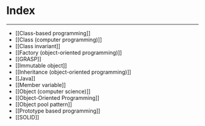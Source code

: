 # Index
---
- [[Class-based programming]]
- [[Class (computer programming)]]
- [[Class invariant]]
- [[Factory (object-oriented programming)]]
- [[GRASP]] 
- [[Immutable object]]
- [[Inheritance (object-oriented programming)]]
- [[Java]]
- [[Member variable]]
- [[Object (computer science)]]
- [[Object-Oriented Programming]]
- [[Object pool pattern]]
- [[Prototype based programming]]
- [[SOLID]]